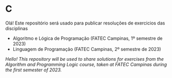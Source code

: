 # C

Olá!
Este repositório será usado para publicar resoluções de exercicios das disciplinas
- Algoritmo e Lógica de Programação (FATEC Campinas, 1º semestre de 2023)
- Linguagem de Programação (FATEC Campinas, 2º semestre de 2023)


*Hello!
This repository will be used to share solutions for exercises from the Algorithm and Programming Logic course, taken at FATEC Campinas during the first semester of 2023.*
